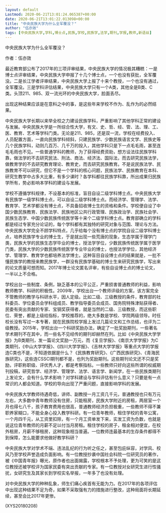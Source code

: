 ```yaml
---
layout: default
Lastmod: 2020-06-21T13:01:24.065387+00:00
date: 2020-06-21T13:01:22.013098+00:00
title: "中央民族大学为什么全军覆没？"
author: "伍亦效"
tags: [中央民族大学,学科,博士点,民族,学校,民族学,法学,期刊,学报,教师,新语丝]
---
```


中央民族大学为什么全军覆没？

作者：伍亦效

最近教育部公布了2017年的三项评审结果，中央民族大学的情况极其糟糕：一是博士点评审结果，中央民族大学申报了十几个博士点，一个也没有获批，全军覆没。二是长江学者评审结果，中央民族大学上报了十来个教授，一个也没有通过，全军覆没。三是学科评估结果，中央民族大学只有一个A类，其他全是B类、C类。头顶211、985、双一流光环的中央民族大学，脸面丢尽。

出现这种结果应该是在意料之中的事，是这些年来学校不作为、乱作为的必然结果。

中央民族大学长期以来举全校之力建设民族学科，严重影响了其他学科正常的建设与发展。中央民族大学是一所综合性大学，有文、史、哲、经、管、法、理、工、医、教育、艺术等学科门类。无论是211、985，还是双一流，学校在经费投入、人员配置方面，一直向民族学科倾斜，只建民族学、少数民族语言文学、民族史等几个民族学科，动则几百万、几千万的投入，其他学科只是下一点毛毛雨，甚至连毛毛雨也不见。一些普通学科的教师，为了获得经费资助，想方设法往民族学科靠，做法学的不去研究民法、刑法、商法、经济法、国际法，而去研究民族法学，做教育学的不去研究教育理论、教育史，而去研究民族教育。不是说民族法学、民族教育不可以研究，但它不是一个学科的核心问题，民族法学、民族教育在本科、研究生教学中占多大比重，有多少课时？各学科都往民族学科靠，所出成果归民族学所有，势必影响本学科的建设与发展。

学校不遵循学科规律，不设基本的标准，盲目自设二级学科博士点。中央民族大学有民族学一级学科博士点，可以自设二级学科博士点。而经济学、管理学、法学、教育学、艺术学都没有博士点，不具备招收博士生的资格和条件。学校便自设了中国少数民族教育、民族法学、民族地区公共行政管理、民族政治学、民族社会学、民族生态学、中国少数民族传统医学等十来个二级学科博士点。教育部确立的学科都是经过专家充分论证的，每个学科都有其独特的研究对象与范围、理论与方法。中央民族大学完全不顾学科特点，几乎给每个没有博士点的学院自设二级学科博士点，培养民族学专业的博士生，于是就出现一些荒唐的现象，生态学属于理学门类，民族大学的民族生态学毕业的博士，授法学学位，少数民族传统医学属于医学门类，民族大学的少数民族传统医学专业毕业的博士，也授法学学位，其他经济学、管理学、教育学也都培养法学博士。这种盲目自设博士点的结果就是，一批不懂民族学的教授来教民族学，一群没有民族学基础的博士生来研究民族学，写出来的论文质量可想而知。2017年博士论文匿名评审，有些自设博士点的博士论文，一半以上不合格。

学校出台一些制度、条例，缺乏基本的公平公正，严重损害普通教师的利益，影响教师教学、科研的积极性。2009年，学校出台一个教师评级的方案，该方案完全不管教师的教学与科研水平，因人定级。比如二级、三级教授的条件，教育部的社科委员、学位委员会学科组成员、教学指导委员会成员、国务院特殊津贴获得者、民委有突出贡献的专家、宝钢奖获得者，就是当然的二级、三级教授，而这些职位、荣誉，都是上级给指标，学校推荐的，绝大多数是学校、学院两级领导。时任校长没有写过一本专著，就在民族院校学报上发过几篇论文和工作总结，也评为二级教授。2015年，学校出台一个科研奖励办法，确定了一批奖励期刊，一些著名学术期刊不在其中，而一些名不见经传的期刊却赫然在列。比如《中央民族大学学报》为B类期刊，发一篇论文奖励一万元，而《复旦学报》、《南京大学学报》为C类期刊，《中山大学学报》、《四川大学学报》、《吉林大学学报》等重点大学的学报连C类也不是，不知道依据是什么？《民族教育研究》、《广西民族研究》、《青海民族研究》，这些连CSSCI期刊都不是，也列为奖励期刊。这些期刊论文还不只是奖励，评职称职级、评优秀人才，都是考察指标。一些教师只好向这些所谓的权威期刊投稿，研究哲学、经济学、管理学、法学、语言学、新闻学，在一些民族类期刊上发论文，会有什么学术影响？对学科建设与学科评估有什么意义？只要是有一点常识的人都会知道。学校的导向出现了严重问题，直接影响学科的发展。

中央民族大学教师待遇奇低，讲师、副教授一月工资几千元，普通教授也只有万元左右，大多数中青年教师没有住房，只能租房，民族大学附近的房租，两居室一个月也得七八千，孩子教育费用也很高，普通教师经济负担极重，一些教师不得不兼职养家糊口，不能全身心投入教学科研。有一位青年教师，租住学校的青年公寓，一个月四千元，从工资里扣除，有一个月工资单发下来，实发工资为负数，也就是说这位青年教师的月薪不足以付当月房租。租住学校的房子，租金相对便宜，在校外租房，月薪不够租房，这种现象相当普遍。一位教师连最基本的生存条件都得不到保障，怎么能要求他做好教学科研？

中央民族大学对学术不端、违法乱纪的行为听之任之，甚至包庇纵容，对学风、校风乃至学校声誉造成负面影响。有一位教授抄袭中国社会科院一位研究员的著作，被《中国青年报》曝光，原作者也出面揭露，学校根本不予处理，更为可笑的是这位教授还被学校评为国家民委有突出贡献的专家。有一位教授对女研究生进行性骚扰，女研究生及其家长到学校实名举报，一年多了也没有处理。

对中央民族大学的种种乱象，师生们痛心疾首有无能为力。在2017年的各项评估中出现这种结果不足为奇，如果不采取强有力的措施进行整改，这种局面将长期延续，甚至会比2017年更惨。

(XYS20180208)

